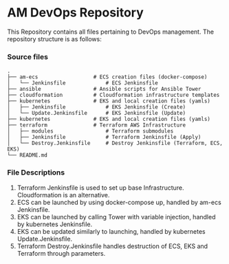 # AM DevOps Repository

This Repository contains all files pertaining to DevOps management.
The repository structure is as follows:


### Source files

    .
    ├── am-ecs                  # ECS creation files (docker-compose)
    │   └── Jenkinsfile             # ECS Jenkinsfile
    ├── ansible                 # Ansible scripts for Ansible Tower
    ├── cloudformation          # Cloudformation infrastructure templates
    ├── kubernetes              # EKS and local creation files (yamls)
    │   ├── Jenkinsfile             # EKS Jenkinsfile (Create)
    │   └── Update.Jenkinsfile      # EKS Jenkinsfile (Update)
    ├── kubernetes              # EKS and local creation files (yamls)
    ├── terraform               # Terraform AWS Infrastructure
    │   ├── modules                 # Terraform submodules
    │   ├── Jenkinsfile             # Terraform Jenkinsfile (Apply)
    │   └── Destroy.Jenkinsfile     # Destroy Jenkinsfile (Terraform, ECS, EKS)
    └── README.md


### File Descriptions

1. Terraform Jenkinsfile is used to set up base Infrastructure. Cloudformation is an alternative.
2. ECS can be launched by using docker-compose up, handled by am-ecs Jenkinsfile.
3. EKS can be launched by calling Tower with variable injection, handled by kubernetes Jenkinsfile.
4. EKS can be updated similarly to launching, handled by kubernetes Update.Jenkinsfile.
5. Terraform Destroy.Jenkinsfile handles destruction of ECS, EKS and Terraform through parameters.
